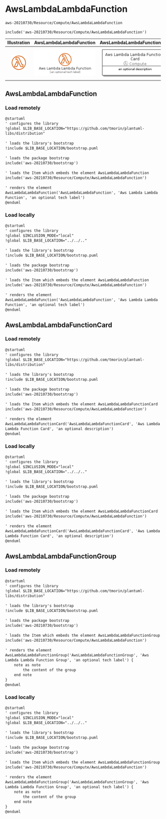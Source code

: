 # AwsLambdaLambdaFunction


```text
aws-20210730/Resource/Compute/AwsLambdaLambdaFunction
```

```text
include('aws-20210730/Resource/Compute/AwsLambdaLambdaFunction')
```



| Illustration | AwsLambdaLambdaFunction | AwsLambdaLambdaFunctionCard | AwsLambdaLambdaFunctionGroup |
| :---: | :---: | :---: | :---: |
| ![illustration for Illustration](../../../aws-20210730/Resource/Compute/AwsLambdaLambdaFunction.png) | ![illustration for AwsLambdaLambdaFunction](../../../aws-20210730/Resource/Compute/AwsLambdaLambdaFunction.Local.png) | ![illustration for AwsLambdaLambdaFunctionCard](../../../aws-20210730/Resource/Compute/AwsLambdaLambdaFunctionCard.Local.png) | ![illustration for AwsLambdaLambdaFunctionGroup](../../../aws-20210730/Resource/Compute/AwsLambdaLambdaFunctionGroup.Local.png) |




## AwsLambdaLambdaFunction

### Load remotely
```plantuml
@startuml
' configures the library
!global $LIB_BASE_LOCATION="https://github.com/tmorin/plantuml-libs/distribution"

' loads the library's bootstrap
!include $LIB_BASE_LOCATION/bootstrap.puml

' loads the package bootstrap
include('aws-20210730/bootstrap')

' loads the Item which embeds the element AwsLambdaLambdaFunction
include('aws-20210730/Resource/Compute/AwsLambdaLambdaFunction')

' renders the element
AwsLambdaLambdaFunction('AwsLambdaLambdaFunction', 'Aws Lambda Lambda Function', 'an optional tech label')
@enduml
```

### Load locally
```plantuml
@startuml
' configures the library
!global $INCLUSION_MODE="local"
!global $LIB_BASE_LOCATION="../../.."

' loads the library's bootstrap
!include $LIB_BASE_LOCATION/bootstrap.puml

' loads the package bootstrap
include('aws-20210730/bootstrap')

' loads the Item which embeds the element AwsLambdaLambdaFunction
include('aws-20210730/Resource/Compute/AwsLambdaLambdaFunction')

' renders the element
AwsLambdaLambdaFunction('AwsLambdaLambdaFunction', 'Aws Lambda Lambda Function', 'an optional tech label')
@enduml
```

## AwsLambdaLambdaFunctionCard

### Load remotely
```plantuml
@startuml
' configures the library
!global $LIB_BASE_LOCATION="https://github.com/tmorin/plantuml-libs/distribution"

' loads the library's bootstrap
!include $LIB_BASE_LOCATION/bootstrap.puml

' loads the package bootstrap
include('aws-20210730/bootstrap')

' loads the Item which embeds the element AwsLambdaLambdaFunctionCard
include('aws-20210730/Resource/Compute/AwsLambdaLambdaFunction')

' renders the element
AwsLambdaLambdaFunctionCard('AwsLambdaLambdaFunctionCard', 'Aws Lambda Lambda Function Card', 'an optional description')
@enduml
```

### Load locally
```plantuml
@startuml
' configures the library
!global $INCLUSION_MODE="local"
!global $LIB_BASE_LOCATION="../../.."

' loads the library's bootstrap
!include $LIB_BASE_LOCATION/bootstrap.puml

' loads the package bootstrap
include('aws-20210730/bootstrap')

' loads the Item which embeds the element AwsLambdaLambdaFunctionCard
include('aws-20210730/Resource/Compute/AwsLambdaLambdaFunction')

' renders the element
AwsLambdaLambdaFunctionCard('AwsLambdaLambdaFunctionCard', 'Aws Lambda Lambda Function Card', 'an optional description')
@enduml
```

## AwsLambdaLambdaFunctionGroup

### Load remotely
```plantuml
@startuml
' configures the library
!global $LIB_BASE_LOCATION="https://github.com/tmorin/plantuml-libs/distribution"

' loads the library's bootstrap
!include $LIB_BASE_LOCATION/bootstrap.puml

' loads the package bootstrap
include('aws-20210730/bootstrap')

' loads the Item which embeds the element AwsLambdaLambdaFunctionGroup
include('aws-20210730/Resource/Compute/AwsLambdaLambdaFunction')

' renders the element
AwsLambdaLambdaFunctionGroup('AwsLambdaLambdaFunctionGroup', 'Aws Lambda Lambda Function Group', 'an optional tech label') {
    note as note
        the content of the group
    end note
}
@enduml
```

### Load locally
```plantuml
@startuml
' configures the library
!global $INCLUSION_MODE="local"
!global $LIB_BASE_LOCATION="../../.."

' loads the library's bootstrap
!include $LIB_BASE_LOCATION/bootstrap.puml

' loads the package bootstrap
include('aws-20210730/bootstrap')

' loads the Item which embeds the element AwsLambdaLambdaFunctionGroup
include('aws-20210730/Resource/Compute/AwsLambdaLambdaFunction')

' renders the element
AwsLambdaLambdaFunctionGroup('AwsLambdaLambdaFunctionGroup', 'Aws Lambda Lambda Function Group', 'an optional tech label') {
    note as note
        the content of the group
    end note
}
@enduml
```

